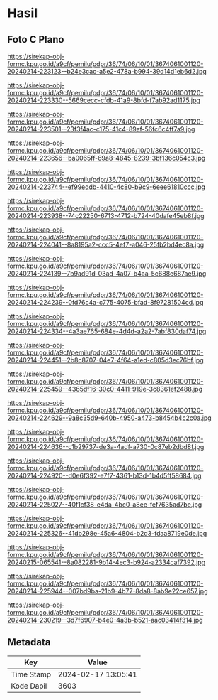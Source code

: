 # Hasil

## Foto C Plano

https://sirekap-obj-formc.kpu.go.id/a9cf/pemilu/pdpr/36/74/06/10/01/3674061001120-20240214-223123--b24e3cac-a5e2-478a-b994-39d14d1eb6d2.jpg

https://sirekap-obj-formc.kpu.go.id/a9cf/pemilu/pdpr/36/74/06/10/01/3674061001120-20240214-223330--5669cecc-cfdb-41a9-8bfd-f7ab92ad1175.jpg

https://sirekap-obj-formc.kpu.go.id/a9cf/pemilu/pdpr/36/74/06/10/01/3674061001120-20240214-223501--23f3f4ac-c175-41c4-89af-56fc6c4ff7a9.jpg

https://sirekap-obj-formc.kpu.go.id/a9cf/pemilu/pdpr/36/74/06/10/01/3674061001120-20240214-223656--ba0065ff-69a8-4845-8239-3bf136c054c3.jpg

https://sirekap-obj-formc.kpu.go.id/a9cf/pemilu/pdpr/36/74/06/10/01/3674061001120-20240214-223744--ef99eddb-4410-4c80-b9c9-6eee61810ccc.jpg

https://sirekap-obj-formc.kpu.go.id/a9cf/pemilu/pdpr/36/74/06/10/01/3674061001120-20240214-223938--74c22250-6713-4712-b724-40dafe45eb8f.jpg

https://sirekap-obj-formc.kpu.go.id/a9cf/pemilu/pdpr/36/74/06/10/01/3674061001120-20240214-224041--8a8195a2-ccc5-4ef7-a046-25fb2bd4ec8a.jpg

https://sirekap-obj-formc.kpu.go.id/a9cf/pemilu/pdpr/36/74/06/10/01/3674061001120-20240214-224139--7b9ad91d-03ad-4a07-b4aa-5c688e687ae9.jpg

https://sirekap-obj-formc.kpu.go.id/a9cf/pemilu/pdpr/36/74/06/10/01/3674061001120-20240214-224239--0fd76c4a-c775-4075-bfad-8f97281504cd.jpg

https://sirekap-obj-formc.kpu.go.id/a9cf/pemilu/pdpr/36/74/06/10/01/3674061001120-20240214-224334--4a3ae765-684e-4d4d-a2a2-7abf830daf74.jpg

https://sirekap-obj-formc.kpu.go.id/a9cf/pemilu/pdpr/36/74/06/10/01/3674061001120-20240214-224451--2b8c8707-04e7-4f64-a1ed-c805d3ec76bf.jpg

https://sirekap-obj-formc.kpu.go.id/a9cf/pemilu/pdpr/36/74/06/10/01/3674061001120-20240214-225459--4365df16-30c0-4411-919e-3c8361ef2488.jpg

https://sirekap-obj-formc.kpu.go.id/a9cf/pemilu/pdpr/36/74/06/10/01/3674061001120-20240214-224629--9a8c35d9-640b-4950-a473-b8454b4c2c0a.jpg

https://sirekap-obj-formc.kpu.go.id/a9cf/pemilu/pdpr/36/74/06/10/01/3674061001120-20240214-224636--c1b29737-de3a-4adf-a730-0c87eb2dbd8f.jpg

https://sirekap-obj-formc.kpu.go.id/a9cf/pemilu/pdpr/36/74/06/10/01/3674061001120-20240214-224920--d0e6f392-e7f7-4361-b13d-1b4d5ff58684.jpg

https://sirekap-obj-formc.kpu.go.id/a9cf/pemilu/pdpr/36/74/06/10/01/3674061001120-20240214-225027--40f1cf38-e4da-4bc0-a8ee-fef7635ad7be.jpg

https://sirekap-obj-formc.kpu.go.id/a9cf/pemilu/pdpr/36/74/06/10/01/3674061001120-20240214-225326--41db298e-45a6-4804-b2d3-fdaa8719e0de.jpg

https://sirekap-obj-formc.kpu.go.id/a9cf/pemilu/pdpr/36/74/06/10/01/3674061001120-20240215-065541--8a082281-9b14-4ec3-b924-a2334caf7392.jpg

https://sirekap-obj-formc.kpu.go.id/a9cf/pemilu/pdpr/36/74/06/10/01/3674061001120-20240214-225944--007bd9ba-21b9-4b77-8da8-8ab9e22ce657.jpg

https://sirekap-obj-formc.kpu.go.id/a9cf/pemilu/pdpr/36/74/06/10/01/3674061001120-20240214-230219--3d7f6907-b4e0-4a3b-b521-aac03414f314.jpg


## Metadata

| Key        | Value               |
| ---------- | ------------------- |
| Time Stamp | 2024-02-17 13:05:41 |
| Kode Dapil | 3603                |



